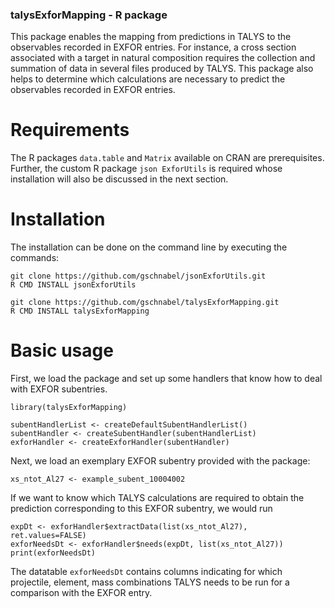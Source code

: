 ### talysExforMapping - R package

This package enables the mapping from predictions in TALYS to the observables
recorded in EXFOR entries. For instance, a cross section associated with a
target in natural composition requires the collection and summation of 
data in several files produced by TALYS. 
This package also helps to determine which calculations are necessary to 
predict the observables recorded in EXFOR entries.

# Requirements

The R packages `data.table` and `Matrix` available on CRAN are prerequisites. 
Further, the custom R package `json ExforUtils` is required whose installation
will also be discussed in the next section.

# Installation

The installation can be done on the command line by executing the commands:
```{bash}
git clone https://github.com/gschnabel/jsonExforUtils.git
R CMD INSTALL jsonExforUtils

git clone https://github.com/gschnabel/talysExforMapping.git
R CMD INSTALL talysExforMapping
```

# Basic usage

First, we load the package and set up some handlers that know how to deal with
EXFOR subentries. 
```{r}
library(talysExforMapping)

subentHandlerList <- createDefaultSubentHandlerList()
subentHandler <- createSubentHandler(subentHandlerList)
exforHandler <- createExforHandler(subentHandler)
```

Next, we load an exemplary EXFOR subentry provided with the package: 
```{r}
xs_ntot_Al27 <- example_subent_10004002
```

If we want to know which TALYS calculations are required to obtain the
prediction corresponding to this EXFOR subentry, we would run
```{r}
expDt <- exforHandler$extractData(list(xs_ntot_Al27), ret.values=FALSE)
exforNeedsDt <- exforHandler$needs(expDt, list(xs_ntot_Al27))
print(exforNeedsDt)
```
The datatable `exforNeedsDt` contains columns indicating for which 
projectile, element, mass combinations TALYS needs to be run for 
a comparison with the EXFOR entry.
